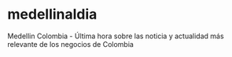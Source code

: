 # medellinaldia
Medellin Colombia - Última hora sobre las noticia y actualidad más relevante de los negocios de Colombia
